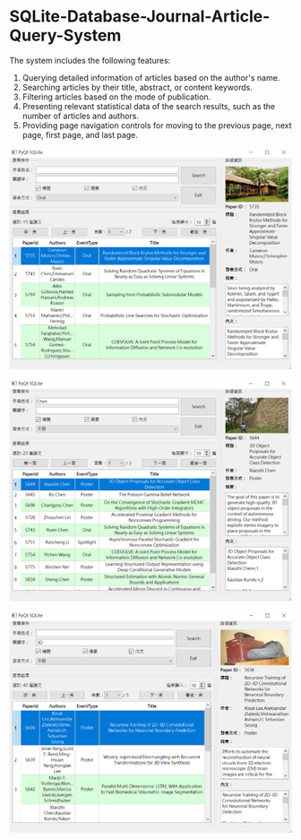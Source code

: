 # SQLite-Database-Journal-Article-Query-System

The system includes the following features:
1. Querying detailed information of articles based on the author's name.
2. Searching articles by their title, abstract, or content keywords.
3. Filtering articles based on the mode of publication.
4. Presenting relevant statistical data of the search results, such as the number of articles and authors.
5. Providing page navigation controls for moving to the previous page, next page, first page, and last page.

![alt text]( https://github.com/hsiaot99/SQLite-Database-Journal-Article-Query-System/blob/main/mode%20of%20publication.PNG)

![alt text]( https://github.com/hsiaot99/SQLite-Database-Journal-Article-Query-System/blob/main/author%20name.PNG)

![alt text]( https://github.com/hsiaot99/SQLite-Database-Journal-Article-Query-System/blob/main/keyword.PNG)
